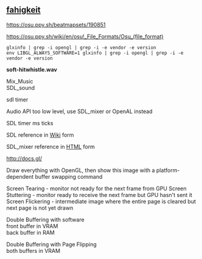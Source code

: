 ## [fahigkeit](https://github.com/Un1Gfn-obj/fahigkeit)

https://osu.ppy.sh/beatmapsets/190851

https://osu.ppy.sh/wiki/en/osu!_File_Formats/Osu_(file_format)

    glxinfo | grep -i opengl | grep -i -e vendor -e version
    env LIBGL_ALWAYS_SOFTWARE=1 glxinfo | grep -i opengl | grep -i -e vendor -e version

**soft-hitwhistle.wav**

Mix_Music \
SDL_sound

sdl timer

Audio API too low level, use SDL_mixer or OpenAL instead

SDL timer ms ticks

SDL reference in [Wiki](https://wiki.libsdl.org/SDL_Init) form

SDL_mixer reference in [HTML](https://www.libsdl.org/projects/SDL_mixer/docs/SDL_mixer_frame.html) form

http://docs.gl/

Draw everything with OpenGL, then show this image with a platform-dependent buffer swapping command


Screen Tearing - monitor not ready for the next frame from GPU
Screen Stuttering - monitor ready to receive the next frame but GPU hasn't sent it
Screen Flickering - intermediate image where the entire page is cleared but next page is not yet drawn

Double Buffering with software \
front buffer in VRAM \
back buffer in RAM

Double Buffering with Page Flipping \
both buffers in VRAM
